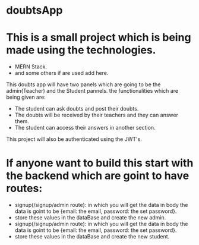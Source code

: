 # doubtsApp
# This is a small project which is being made using the technologies.
- MERN Stack.
- and some others if are used add here.

This doubts app will have two panels which are going to be the admin(Teacher) and the Student pannels.
the functionalities which are being given are: 
- The student can ask doubts and post their doubts.
- The doubts will be received by their teachers and they can answer them.
- The student can access their answers in another section.

This project will also be authenticated using the JWT's.

# If anyone want to build this start with the backend which are goint to have routes:
- signup(/signup/admin route): in which you will get the data in body the data is goint to be {email: the email, password: the set password}.
- store these values in the dataBase and create the new admin. 
- signup(/signup/admin route): in which you will get the data in body the data is goint to be {email: the email, password: the set password}.
- store these values in the dataBase and create the new student.
